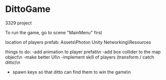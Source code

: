 # DittoGame
3329 project

To run the game, go to scene "MainMenu" first

location of players prefab:
Assets\Photon Unity Networking\Resources

things to do:
-add animation to player prefab\n
-add box collider to the map object\n
-make better UI\n
-implement skill of players (transform / catch ditto)\n
- spawn keys so that ditto can find them to win the game\n
